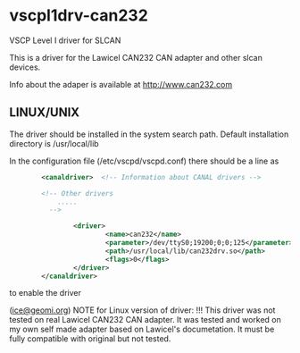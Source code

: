# vscpl1drv-can232
VSCP Level I driver for SLCAN

This is a driver for the Lawicel CAN232 CAN adapter and other slcan devices.

Info about the adaper is available at http://www.can232.com

## LINUX/UNIX
The driver should be installed in the system search path. Default installation directory is /usr/local/lib

In the configuration file (/etc/vscpd/vscpd.conf) there should be a line as

```xml
        <canaldriver>  <!-- Information about CANAL drivers -->

		<!-- Other drivers
			.....
		  -->

                <driver>
                        <name>can232</name>
                        <parameter>/dev/ttyS0;19200;0;0;125</parameter>
                        <path>/usr/local/lib/can232drv.so</path>
                        <flags>0</flags>
                </driver>
        </canaldriver>
```

to enable the driver

(ice@geomi.org)
NOTE for Linux version of driver: !!!
	This driver was not tested on real Lawicel CAN232 CAN adapter.
	It was tested and worked on my own self made adapter based on Lawicel's documetation. It must be fully compatible with
	original but not tested.
